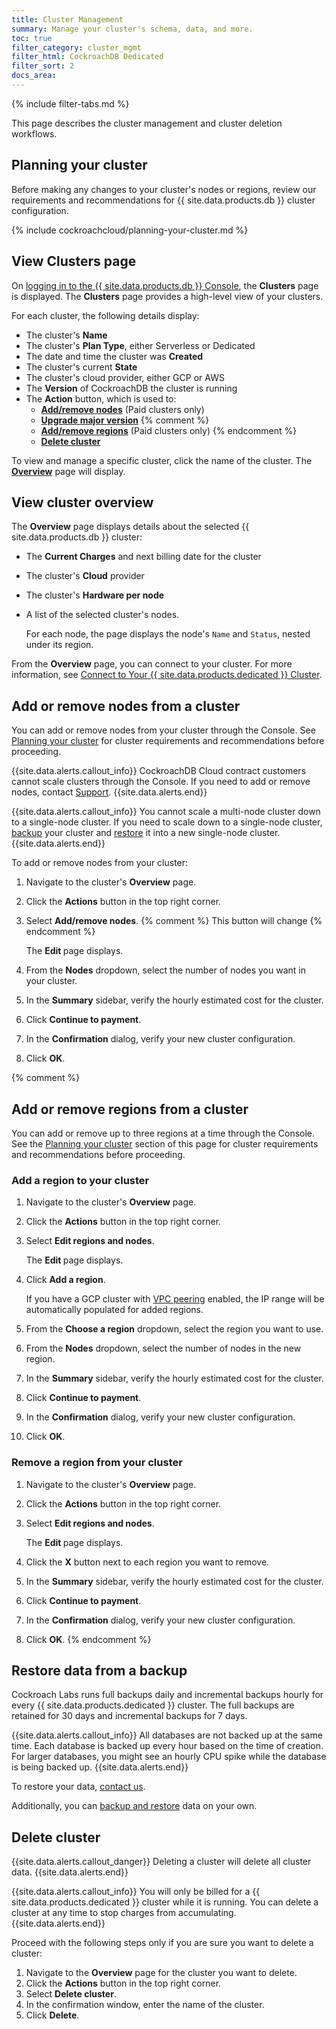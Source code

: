 ```yaml
---
title: Cluster Management
summary: Manage your cluster's schema, data, and more.
toc: true
filter_category: cluster_mgmt
filter_html: CockroachDB Dedicated
filter_sort: 2
docs_area: 
---
```


{% include filter-tabs.md %}

This page describes the cluster management and cluster deletion workflows.

## Planning your cluster

Before making any changes to your cluster's nodes or regions, review our requirements and recommendations for {{ site.data.products.db }} cluster configuration.

{% include cockroachcloud/planning-your-cluster.md %}

## View Clusters page

On [logging in to the {{ site.data.products.db }} Console](https://cockroachlabs.cloud/), the **Clusters** page is displayed. The **Clusters** page provides a high-level view of your clusters.

For each cluster, the following details display:

- The cluster's **Name**
- The cluster's **Plan Type**, either Serverless or Dedicated
- The date and time the cluster was **Created**
- The cluster's current **State**
- The cluster's cloud provider, either GCP or AWS
- The **Version** of CockroachDB the cluster is running
- The **Action** button, which is used to:
    - [**Add/remove nodes**](?filters=dedicated#add-or-remove-nodes-from-a-cluster) (Paid clusters only)
    - [**Upgrade major version**](upgrade-to-v21.1.html)
    {% comment %}
    - [**Add/remove regions**](?filters=dedicated#add-or-remove-regions-from-a-cluster) (Paid clusters only)
    {% endcomment %}
    - [**Delete cluster**](#delete-cluster)

To view and manage a specific cluster, click the name of the cluster. The [**Overview**](#view-cluster-overview) page will display.

## View cluster overview

The **Overview** page displays details about the selected {{ site.data.products.db }} cluster:

- The **Current Charges** and next billing date for the cluster
- The cluster's **Cloud** provider
- The cluster's **Hardware per node**
- A list of the selected cluster's nodes.

    For each node, the page displays the node's `Name` and `Status`, nested under its region.

From the **Overview** page, you can connect to your cluster. For more information, see [Connect to Your {{ site.data.products.dedicated }} Cluster](connect-to-your-cluster.html).

## Add or remove nodes from a cluster

You can add or remove nodes from your cluster through the Console. See [Planning your cluster](#planning-your-cluster) for cluster requirements and recommendations before proceeding.

{{site.data.alerts.callout_info}}
CockroachDB Cloud contract customers cannot scale clusters through the Console. If you need to add or remove nodes, contact [Support](https://support.cockroachlabs.com).
{{site.data.alerts.end}}

{{site.data.alerts.callout_info}}
You cannot scale a multi-node cluster down to a single-node cluster. If you need to scale down to a single-node cluster, [backup](run-bulk-operations.html?filters=cloud#backup-and-restore-data) your cluster and [restore](run-bulk-operations.html?filters=cloud#restore-a-cluster) it into a new single-node cluster.
{{site.data.alerts.end}}

To add or remove nodes from your cluster:

1. Navigate to the cluster's **Overview** page.
1. Click the **Actions** button in the top right corner.
1. Select **Add/remove nodes**.
{% comment %} This button will change {% endcomment %}

    The **Edit <cluster name>** page displays.

1. From the **Nodes** dropdown, select the number of nodes you want in your cluster.
1. In the **Summary** sidebar, verify the hourly estimated cost for the cluster.
1. Click **Continue to payment**.
1. In the **Confirmation** dialog, verify your new cluster configuration.
1. Click **OK**.

{% comment %}
## Add or remove regions from a cluster

You can add or remove up to three regions at a time through the Console. See the [Planning your cluster](#planning-your-cluster) section of this page for cluster requirements and recommendations before proceeding.

### Add a region to your cluster

1. Navigate to the cluster's **Overview** page.
1. Click the **Actions** button in the top right corner.
1. Select **Edit regions and nodes**.

    The **Edit <cluster name>** page displays.

1. Click **Add a region**.

    If you have a GCP cluster with [VPC peering](network-authorization.html) enabled, the IP range will be automatically populated for added regions.

1. From the **Choose a region** dropdown, select the region you want to use.
1. From the **Nodes** dropdown, select the number of nodes in the new region.
1. In the **Summary** sidebar, verify the hourly estimated cost for the cluster.
1. Click **Continue to payment**.
1. In the **Confirmation** dialog, verify your new cluster configuration.
1. Click **OK**.

### Remove a region from your cluster

1. Navigate to the cluster's **Overview** page.
1. Click the **Actions** button in the top right corner.
1. Select **Edit regions and nodes**.

    The **Edit <cluster name>** page displays.

1. Click the **X** button next to each region you want to remove.
1. In the **Summary** sidebar, verify the hourly estimated cost for the cluster.
1. Click **Continue to payment**.
1. In the **Confirmation** dialog, verify your new cluster configuration.
1. Click **OK**.
{% endcomment %}

## Restore data from a backup

Cockroach Labs runs full backups daily and incremental backups hourly for every {{ site.data.products.dedicated }} cluster. The full backups are retained for 30 days and incremental backups for 7 days.

{{site.data.alerts.callout_info}}
All databases are not backed up at the same time. Each database is backed up every hour based on the time of creation. For larger databases, you might see an hourly CPU spike while the database is being backed up.
{{site.data.alerts.end}}

To restore your data, [contact us](https://support.cockroachlabs.com).

Additionally, you can [backup and restore](../{{site.versions["stable"]}}/take-full-and-incremental-backups.html) data on your own.

## Delete cluster

{{site.data.alerts.callout_danger}}
Deleting a cluster will delete all cluster data.
{{site.data.alerts.end}}

{{site.data.alerts.callout_info}}
You will only be billed for a {{ site.data.products.dedicated }} cluster while it is running. You can delete a cluster at any time to stop charges from accumulating.
{{site.data.alerts.end}}

Proceed with the following steps only if you are sure you want to delete a cluster:

1. Navigate to the **Overview** page for the cluster you want to delete.
1. Click the **Actions** button in the top right corner.
1. Select **Delete cluster**.
1. In the confirmation window, enter the name of the cluster.
1. Click **Delete**.
